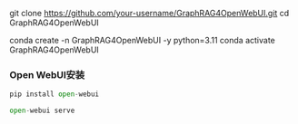 git clone https://github.com/your-username/GraphRAG4OpenWebUI.git
cd GraphRAG4OpenWebUI

conda create -n GraphRAG4OpenWebUI -y python=3.11
conda activate GraphRAG4OpenWebUI

### Open WebUI安装

```python
pip install open-webui

open-webui serve
```

